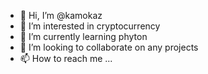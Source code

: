 - 👋 Hi, I’m @kamokaz
- 👀 I’m interested in cryptocurrency
- 🌱 I’m currently learning phyton
- 💞️ I’m looking to collaborate on any projects
- 📫 How to reach me ...

<!---
kamokaz/kamokaz is a ✨ special ✨ repository because its `README.md` (this file) appears on your GitHub profile.
You can click the Preview link to take a look at your changes.
--->
